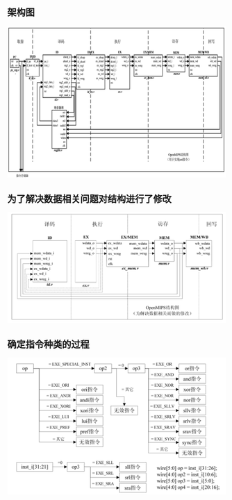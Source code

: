## 架构图

![76](README.assets/76.jpg)

## 为了解决数据相关问题对结构进行了修改

![image-20230205165018861](README.assets/image-20230205165018861.png)

## 确定指令种类的过程

![image-20230205123236785](README.assets/image-20230205123236785.png)